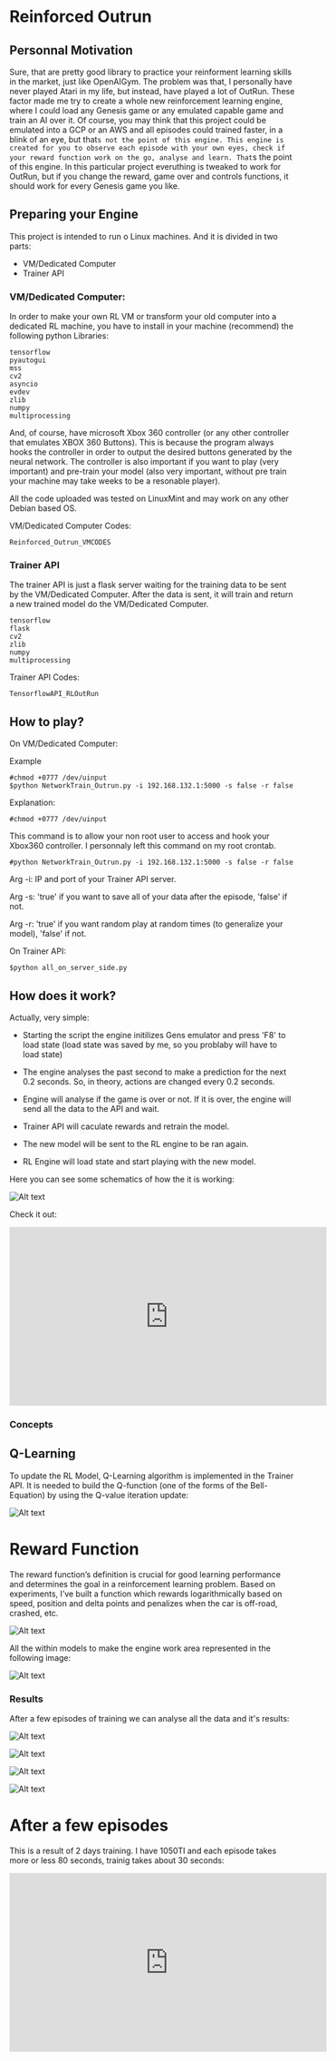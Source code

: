 # Reinforced Outrun

## Personnal Motivation

Sure, that are pretty good library to practice your reinforment learning skills in the market, just like OpenAIGym. The problem was that, I personally have never played Atari in my life, but instead, have played a lot of OutRun. These factor made me try to create a whole new reinforcement learning engine, where I could load any Genesis game or any emulated capable game and train an AI over it. Of course, you may think that this project could be emulated into a GCP or an AWS and all episodes could trained faster, in a blink of an eye, but that`s not the point of this engine. This engine is created for you to observe each episode with your own eyes, check if your reward function work on the go, analyse and learn. That`s the point of this engine.
In this particular project everuthing is tweaked to work for OutRun, but if you change the reward, game over and controls functions, it should work for every Genesis game you like.

## Preparing your Engine

This project is intended to run o Linux machines. And it is divided in two parts:

- VM/Dedicated Computer
- Trainer API

### VM/Dedicated Computer:

In order to make your own RL VM or transform your old computer into a dedicated RL machine, you have to install in your machine (recommend) the following python Libraries:
 
```
tensorflow
pyautogui
mss
cv2
asyncio
evdev
zlib
numpy
multiprocessing
```

And, of course, have microsoft Xbox 360 controller (or any other controller that emulates XBOX 360 Buttons). This is because the program always hooks the controller in order to output the desired buttons generated by the neural network.
The controller is also important if you want to play (very important) and pre-train your model (also very important, without pre train your machine may take weeks to be a resonable player).

All the code uploaded was tested on LinuxMint and may work on any other Debian based OS.

VM/Dedicated Computer Codes:

```
Reinforced_Outrun_VMCODES
```

### Trainer API

The trainer API is just a flask server waiting for the training data to be sent by the VM/Dedicated Computer. 
After the data is sent, it will train and return a new trained model do the VM/Dedicated Computer.

```
tensorflow
flask
cv2
zlib
numpy
multiprocessing
```

Trainer API Codes:

```
TensorflowAPI_RLOutRun
```

## How to play?

On VM/Dedicated Computer:

Example
```
#chmod +0777 /dev/uinput
$python NetworkTrain_Outrun.py -i 192.168.132.1:5000 -s false -r false
```

Explanation:

```
#chmod +0777 /dev/uinput
```

This command is to allow your non root user to access and hook your Xbox360 controller. I personnaly left this command on my root crontab.

```
#python NetworkTrain_Outrun.py -i 192.168.132.1:5000 -s false -r false
```

Arg -i: IP and port of your Trainer API server.

Arg -s: 'true' if you want to save all of your data after the episode, 'false' if not. 

Arg -r: 'true' if you want random play at random times (to generalize your model), 'false' if not.

On Trainer API:

```
$python all_on_server_side.py
```


## How does it work?

Actually, very simple:

- Starting the script the engine initilizes Gens emulator and press 'F8' to load state (load state was saved by me, so you problaby will have to load state)

- The engine analyses the past second to make a prediction for the next 0.2 seconds. So, in theory, actions are changed every 0.2 seconds.

- Engine will analyse if the game is over or not. If it is over, the engine will send all the data to the API and wait.

- Trainer API will caculate rewards and retrain the model.

- The new model will be sent to the RL engine to be ran again.

- RL Engine will load state and start playing with the new model.

Here you can see some schematics of how the it is working:

![Alt text](./Images/Diagram.png?raw=true "Diagram")

Check it out:

<iframe width="560" height="315" src="https://www.youtube.com/embed/EA_NDtStrGc" frameborder="0" allow="accelerometer; autoplay; encrypted-media; gyroscope; picture-in-picture" allowfullscreen></iframe>

### Concepts

## Q-Learning

To update the RL Model, Q-Learning algorithm is implemented in the Trainer API. It is needed to build the Q-function (one of the forms of the Bell-Equation) by using the Q-value iteration update:

![Alt text](./Images/q_value_iteration_update.svg?raw=true "QFunction")

# Reward Function

The reward function’s definition is crucial for good learning performance and determines the goal in a reinforcement learning problem. Based on experiments, I’ve built a function which rewards logarithmically based on speed, position and delta points and penalizes when the car is off-road, crashed, etc.

![Alt text](./Images/reward.png?raw=true "Reward")

All the within models to make the engine work area represented in the following image:

![Alt text](./Images/RewardExplained.png?raw=true "ExReward")

### Results

After a few episodes of training we can analyse all the data and it's results:

![Alt text](./Images/MeanScore.png?raw=true "MeanScore")

![Alt text](./Images/RLScore.png?raw=true "RLScore")

![Alt text](./Images/speed.png?raw=true "speed")

![Alt text](./Images/totalScore.png?raw=true "totalScore")

# After a few episodes

This is a result of 2 days training. I have 1050TI and each episode takes more or less 80 seconds, trainig takes about 30 seconds:

<iframe width="560" height="315" src="https://www.youtube.com/embed/RX7NwMnc7As" frameborder="0" allow="accelerometer; autoplay; encrypted-media; gyroscope; picture-in-picture" allowfullscreen></iframe>

